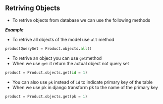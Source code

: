 ## Retriving Objects

- To retrive objects from database we can use the following methods

___Example___
- To retrive all objects of the model use `all` method


```python
productQuerySet = Product.objects.all()
```
- To retrive an object you can use `get`method
- When we use `get` it return the actual object not query set

```python
product = Product.objects.get(id = 1)
```
- You can also use `pk` instead of `id` to indicate primary key of the table
- When we use pk in django transform pk to the name of the primary key

```python
product = Product.objects.get(pk = 1)
```